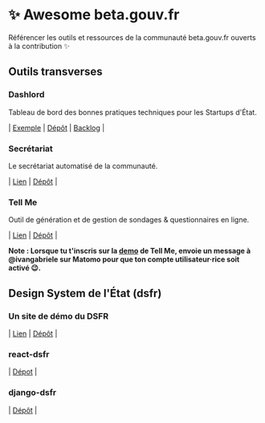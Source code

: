 # :sparkles: Awesome beta.gouv.fr
Référencer les outils et ressources de la communauté beta.gouv.fr ouverts à la contribution :sparkles:

## Outils transverses

### Dashlord
Tableau de bord des bonnes pratiques techniques pour les Startups d'État.

| [Exemple](https://dashlord.incubateur.net) | [Dépôt](https://github.com/socialgouv/dashlord) | [Backlog](https://github.com/orgs/SocialGouv/projects/13) |

### Secrétariat
Le secrétariat automatisé de la communauté.

| [Lien](https://secretariat.incubateur.net) | [Dépôt](https://github.com/betagouv/secretariat) |

### Tell Me
Outil de génération et de gestion de sondages & questionnaires en ligne.

| [Lien](https://tell-me-staging.osc-fr1.scalingo.io/signup) | [Dépôt](https://github.com/betagouv/secretariat) |

__Note : Lorsque tu t'inscris sur la [demo](https://tell-me-staging.osc-fr1.scalingo.io/signup) de Tell Me, envoie un message à @ivangabriele sur Matomo pour que ton compte utilisateur·rice soit activé 😉.__

## Design System de l'État (dsfr)

### Un site de démo du DSFR
| [Lien](https://template.incubateur.net) | [Dépôt](https://github.com/betagouv/template-design-system-de-l-etat/blob/main/README.md) |

### react-dsfr
| [Dépot](https://github.com/dataesr/react-dsfr) |

### django-dsfr
| [Dépôt](https://github.com/entrepreneur-interet-general/django-dsfr) |
